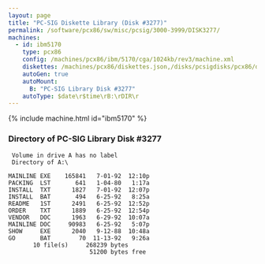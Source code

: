 ```yaml
---
layout: page
title: "PC-SIG Diskette Library (Disk #3277)"
permalink: /software/pcx86/sw/misc/pcsig/3000-3999/DISK3277/
machines:
  - id: ibm5170
    type: pcx86
    config: /machines/pcx86/ibm/5170/cga/1024kb/rev3/machine.xml
    diskettes: /machines/pcx86/diskettes.json,/disks/pcsigdisks/pcx86/diskettes.json
    autoGen: true
    autoMount:
      B: "PC-SIG Library Disk #3277"
    autoType: $date\r$time\rB:\rDIR\r
---
```


{% include machine.html id="ibm5170" %}

### Directory of PC-SIG Library Disk #3277

     Volume in drive A has no label
     Directory of A:\

    MAINLINE EXE    165841   7-01-92  12:10p
    PACKING  LST       641   1-04-80   1:17a
    INSTALL  TXT      1827   7-01-92  12:07p
    INSTALL  BAT       494   6-25-92   8:25a
    README   1ST      2491   6-25-92  12:52p
    ORDER    TXT      1889   6-25-92  12:54p
    VENDOR   DOC      1963   6-29-92  10:07a
    MAINLINE DOC     90983   6-25-92   5:07p
    SHOW     EXE      2040   9-12-88  10:48a
    GO       BAT        70  11-13-92   9:26a
           10 file(s)     268239 bytes
                           51200 bytes free
